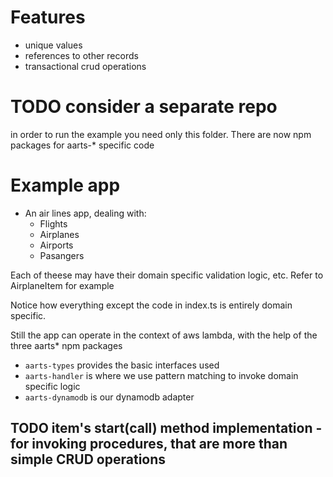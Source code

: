 # Features
- unique values
- references to other records
- transactional crud operations
  
# TODO consider a separate repo
in order to run the example you need only this folder. There are now npm packages for aarts-* specific code

# Example app
- An air lines app, dealing with:
  - Flights
  - Airplanes
  - Airports
  - Pasangers
  
 Each of theese may have their domain specific validation logic, etc. Refer to AirplaneItem for example 

Notice how everything except the code in index.ts is entirely domain specific.

Still the app can operate in the context of aws lambda, with the help of the three aarts* npm packages
- `aarts-types` provides the basic interfaces used
- `aarts-handler` is where we use pattern matching to invoke domain specific logic
- `aarts-dynamodb` is our dynamodb adapter

## TODO item's start(call) method implementation - for invoking procedures, that are more than simple CRUD operations
